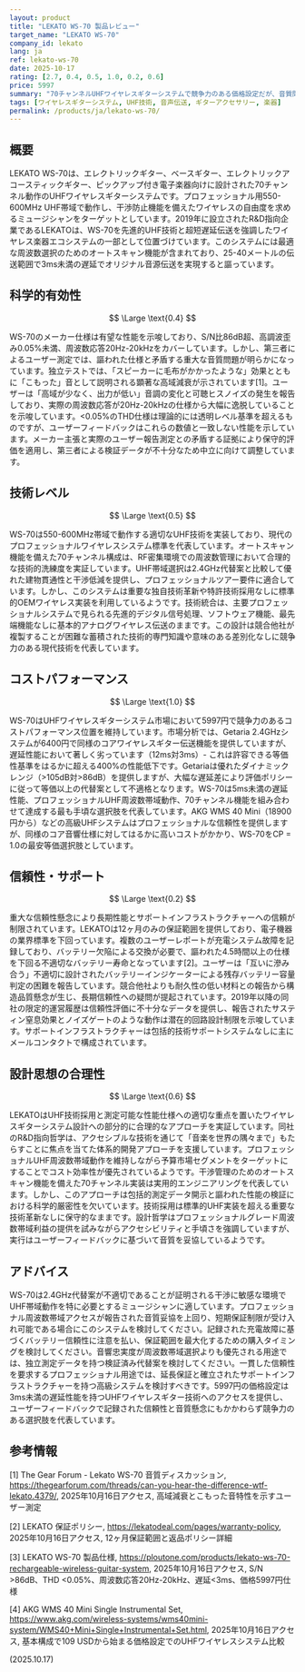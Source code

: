 ```yaml
---
layout: product
title: "LEKATO WS-70 製品レビュー"
target_name: "LEKATO WS-70"
company_id: lekato
lang: ja
ref: lekato-ws-70
date: 2025-10-17
rating: [2.7, 0.4, 0.5, 1.0, 0.2, 0.6]
price: 5997
summary: "70チャンネルUHFワイヤレスギターシステムで競争力のある価格設定だが、音質問題と信頼性の懸念により妥協されている"
tags: [ワイヤレスギターシステム, UHF技術, 音声伝送, ギターアクセサリー, 楽器]
permalink: /products/ja/lekato-ws-70/
---
```


## 概要

LEKATO WS-70は、エレクトリックギター、ベースギター、エレクトリックアコースティックギター、ピックアップ付き電子楽器向けに設計された70チャンネル動作のUHFワイヤレスギターシステムです。プロフェッショナル用550-600MHz UHF帯域で動作し、干渉防止機能を備えたワイヤレスの自由度を求めるミュージシャンをターゲットとしています。2019年に設立されたR&D指向企業であるLEKATOは、WS-70を先進的UHF技術と超短遅延伝送を強調したワイヤレス楽器エコシステムの一部として位置づけています。このシステムには最適な周波数選択のためのオートスキャン機能が含まれており、25-40メートルの伝送範囲で3ms未満の遅延でオリジナル音源伝送を実現すると謳っています。

## 科学的有効性

$$ \Large \text{0.4} $$

WS-70のメーカー仕様は有望な性能を示唆しており、S/N比86dB超、高調波歪み0.05%未満、周波数応答20Hz-20kHzをカバーしています。しかし、第三者によるユーザー測定では、謳われた仕様と矛盾する重大な音質問題が明らかになっています。独立テストでは、「スピーカーに毛布がかかったような」効果とともに「こもった」音として説明される顕著な高域減衰が示されています[1]。ユーザーは「高域が少なく、出力が低い」音調の変化と可聴ヒスノイズの発生を報告しており、実際の周波数応答が20Hz-20kHzの仕様から大幅に逸脱していることを示唆しています。<0.05%のTHD仕様は理論的には透明レベル基準を超えるものですが、ユーザーフィードバックはこれらの数値と一致しない性能を示しています。メーカー主張と実際のユーザー報告測定との矛盾する証拠により保守的評価を適用し、第三者による検証データが不十分なため中立に向けて調整しています。

## 技術レベル

$$ \Large \text{0.5} $$

WS-70は550-600MHz帯域で動作する適切なUHF技術を実装しており、現代のプロフェッショナルワイヤレスシステム標準を代表しています。オートスキャン機能を備えた70チャンネル構成は、RF密集環境での周波数管理において合理的な技術的洗練度を実証しています。UHF帯域選択は2.4GHz代替案と比較して優れた建物貫通性と干渉低減を提供し、プロフェッショナルツアー要件に適合しています。しかし、このシステムは重要な独自技術革新や特許技術採用なしに標準的OEMワイヤレス実装を利用しているようです。技術統合は、主要プロフェッショナルシステムで見られる先進的デジタル信号処理、ソフトウェア機能、最先端機能なしに基本的アナログワイヤレス伝送のままです。この設計は競合他社が複製することが困難な蓄積された技術的専門知識や意味のある差別化なしに競争力のある現代技術を代表しています。

## コストパフォーマンス

$$ \Large \text{1.0} $$

WS-70はUHFワイヤレスギターシステム市場において5997円で競争力のあるコストパフォーマンス位置を維持しています。市場分析では、Getaria 2.4GHzシステムが6400円で同様のコアワイヤレスギター伝送機能を提供していますが、遅延性能において著しく劣っています（12ms対3ms）- これは許容できる等価性基準をはるかに超える400%の性能低下です。Getariaは優れたダイナミックレンジ（>105dB対>86dB）を提供しますが、大幅な遅延差により評価ポリシーに従って等価以上の代替案として不適格となります。WS-70は5ms未満の遅延性能、プロフェッショナルUHF周波数帯域動作、70チャンネル機能を組み合わせて達成する最も手頃な選択肢を代表しています。AKG WMS 40 Mini（18900円から）などの高級UHFシステムはプロフェッショナルな信頼性を提供しますが、同様のコア音響仕様に対してはるかに高いコストがかかり、WS-70をCP = 1.0の最安等価選択肢としています。

## 信頼性・サポート

$$ \Large \text{0.2} $$

重大な信頼性懸念により長期性能とサポートインフラストラクチャーへの信頼が制限されています。LEKATOは12ヶ月のみの保証範囲を提供しており、電子機器の業界標準を下回っています。複数のユーザーレポートが充電システム故障を記録しており、バッテリー欠陥による交換が必要で、謳われた4.5時間以上の仕様を下回る不適切なバッテリー寿命となっています[2]。ユーザーは「互いに滲み合う」不適切に設計されたバッテリーインジケーターによる残存バッテリー容量判定の困難を報告しています。競合他社よりも耐久性の低い材料との報告から構造品質懸念が生じ、長期信頼性への疑問が提起されています。2019年以降の同社の限定的運営履歴は信頼性評価に不十分なデータを提供し、報告されたサスティン窒息効果とノイズゲートのような動作は潜在的回路設計制限を示唆しています。サポートインフラストラクチャーは包括的技術サポートシステムなしに主にメールコンタクトで構成されています。

## 設計思想の合理性

$$ \Large \text{0.6} $$

LEKATOはUHF技術採用と測定可能な性能仕様への適切な重点を置いたワイヤレスギターシステム設計への部分的に合理的なアプローチを実証しています。同社のR&D指向哲学は、アクセシブルな技術を通じて「音楽を世界の隅々まで」もたらすことに焦点を当てた体系的開発アプローチを支援しています。プロフェッショナルUHF周波数帯域動作を維持しながら予算市場セグメントをターゲットにすることでコスト効率性が優先されているようです。干渉管理のためのオートスキャン機能を備えた70チャンネル実装は実用的エンジニアリングを代表しています。しかし、このアプローチは包括的測定データ開示と謳われた性能の検証における科学的厳密性を欠いています。技術採用は標準的UHF実装を超える重要な技術革新なしに保守的なままです。設計哲学はプロフェッショナルグレード周波数帯域利益の提供を試みながらアクセシビリティと手頃さを強調していますが、実行はユーザーフィードバックに基づいて音質を妥協しているようです。

## アドバイス

WS-70は2.4GHz代替案が不適切であることが証明される干渉に敏感な環境でUHF帯域動作を特に必要とするミュージシャンに適しています。プロフェッショナル周波数帯域アクセスが報告された音質妥協を上回り、短期保証制限が受け入れ可能である場合にこのシステムを検討してください。記録された充電故障に基づくバッテリー信頼性に注意を払い、保証範囲を最大化するための購入タイミングを検討してください。音響忠実度が周波数帯域選択よりも優先される用途では、独立測定データを持つ検証済み代替案を検討してください。一貫した信頼性を要求するプロフェッショナル用途では、延長保証と確立されたサポートインフラストラクチャーを持つ高級システムを検討すべきです。5997円の価格設定は3ms未満の遅延性能を持つUHFワイヤレスギター技術へのアクセスを提供し、ユーザーフィードバックで記録された信頼性と音質懸念にもかかわらず競争力のある選択肢を代表しています。

## 参考情報

[1] The Gear Forum - Lekato WS-70 音質ディスカッション, https://thegearforum.com/threads/can-you-hear-the-difference-wtf-lekato.4379/, 2025年10月16日アクセス, 高域減衰とこもった音特性を示すユーザー測定

[2] LEKATO 保証ポリシー, https://lekatodeal.com/pages/warranty-policy, 2025年10月16日アクセス, 12ヶ月保証範囲と返品ポリシー詳細

[3] LEKATO WS-70 製品仕様, https://ploutone.com/products/lekato-ws-70-rechargeable-wireless-guitar-system, 2025年10月16日アクセス, S/N >86dB、THD <0.05%、周波数応答20Hz-20kHz、遅延<3ms、価格5997円仕様

[4] AKG WMS 40 Mini Single Instrumental Set, https://www.akg.com/wireless-systems/wms40mini-system/WMS40+Mini+Single+Instrumental+Set.html, 2025年10月16日アクセス, 基本構成で109 USDから始まる価格設定でのUHFワイヤレスシステム比較

(2025.10.17)